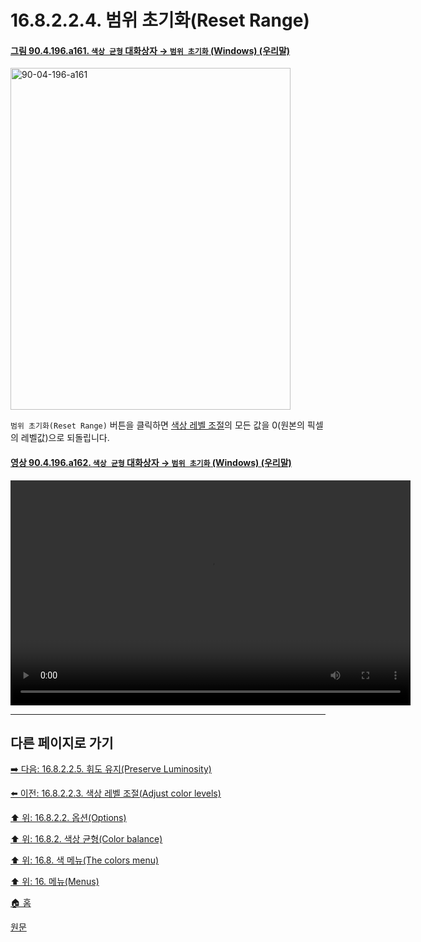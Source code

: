# 16.8.2.2.4. 범위 초기화(Reset Range)

<a id="90-04-196-a161"></a>

#### [그림 90.4.196.a161. `색상 균형` 대화상자 → `범위 초기화` (Windows) (우리말)](./90-04-0196-color_balance.md#90-04-196-a161)
<img width="448" height="547" alt="90-04-196-a161" src="https://github.com/user-attachments/assets/51c9a7c8-53c8-4636-b051-160196d43398" />

`범위 초기화(Reset Range)` 버튼을 클릭하면 [색상 레벨 조절](./16-08-02-02-03-adjust_color_levels.md)의 모든 값을 0(원본의 픽셀의 레벨값)으로 되돌립니다.

<a id="90-04-196-a162"></a>

#### [영상 90.4.196.a162. `색상 균형` 대화상자 → `범위 초기화` (Windows) (우리말)](./90-04-0196-color_balance.md#90-04-196-a162)
<video controls="controls" width="640" height="360" src="https://github.com/user-attachments/assets/ca820878-cdb4-45e8-ab07-992679773d10"></video>

***

## 다른 페이지로 가기

[➡️ 다음: 16.8.2.2.5. 휘도 유지(Preserve Luminosity)](./16-08-02-02-05-preserve_luminosity.md)

[⬅️ 이전: 16.8.2.2.3. 색상 레벨 조절(Adjust color levels)](./16-08-02-02-03-adjust_color_levels.md)

[⬆️ 위: 16.8.2.2. 옵션(Options)](./16-08-02-02-00-options.md)

[⬆️ 위: 16.8.2. 색상 균형(Color balance)](./16-08-02-00-color-balance.md)

[⬆️ 위: 16.8. 색 메뉴(The colors menu)](./16-08-00-the-colors-menu.md)

[⬆️ 위: 16. 메뉴(Menus)](./16-00-menus.md)

[🏠 홈](./00-home.md)

[원문](https://docs.gimp.org/2.10/ko/gimp-tool-color-balance.html#idm30602)